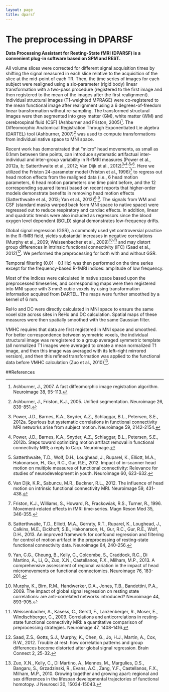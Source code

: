 ```yaml
---
layout: page
title: dparsf
---
```


# The preprocessing in DPARSF

**Data Processing Assistant for Resting-State fMRI (DPARSF) is a convenient plug-in software based on SPM and REST.**

All volume slices were corrected for different signal acquisition times by shifting the signal measured in each slice relative to the acquisition of the slice at the mid-point of each TR. Then, the time series of images for each subject were realigned using a six-parameter (rigid body) linear transformation with a two-pass procedure (registered to the first image and then registered to the mean of the images after the first realignment). Individual structural images (T1-weighted MPRAGE) were co-registered to the mean functional image after realignment using a 6 degrees-of-freedom linear transformation without re-sampling. The transformed structural images were then segmented into grey matter (GM), white matter (WM) and cerebrospinal fluid (CSF) (Ashburner and Friston, 2005)[^1]. The Diffeomorphic Anatomical Registration Through Exponentiated Lie algebra (DARTEL) tool (Ashburner, 2007)[^2] was used to compute transformations from individual native space to MNI space.

Recent work has demonstrated that “micro” head movements, as small as 0.1mm between time points, can introduce systematic artifactual inter-individual and inter-group variability in R-fMRI measures (Power et al., 2012a, b; Satterthwaite et al., 2012; Van Dijk et al., 2012)[^5]'[^6]'[^9]'[^10]. Here we utilized the Friston 24-parameter model (Friston et al., 1996)[^3] to regress out head motion effects from the realigned data (i.e., 6 head motion parameters, 6 head motion parameters one time point before, and the 12 corresponding squared items) based on recent reports that higher-order models demonstrate benefits in removing head motion effects (Satterthwaite et al., 2013; Yan et al., 2013)[^8]'[^12]. The signals from WM and CSF (standard masks warped back form MNI space to native space) were regressed out to reduce respiratory and cardiac effects. In addition, linear and quadratic trends were also included as regressors since the blood oxygen level dependent (BOLD) signal demonstrates low-frequency drifts. 

Global signal regression (GSR), a commonly used yet controversial practice in the R-fMRI field, yields substantial increases in negative correlations (Murphy et al., 2009; Weissenbacher et al., 2009)[^4]'[^11] and may distort group differences in intrinsic functional connectivity (iFC) (Saad et al., 2012)[^7]. We performed the preprocessing for both with and without GSR.

Temporal filtering (0.01 - 0.1 Hz) was then performed on the time series except for the frequency-based R-fMRI indices: amplitude of low frequency.

Most of the indices were calculated in native space based upon the preprocessed timeseries, and corresponding maps were then registered into MNI space with 3 mm3 cubic voxels by using transformation information acquired from DARTEL. The maps were further smoothed by a kernel of 6 mm. 

ReHo and DC were directly calculated in MNI space to ensure the same voxel size across sites in ReHo and DC calculation. Spatial maps of these measures were then spatially smoothed with the same Gaussian filter.

VMHC requires that data are first registered in MNI space and smoothed. For better correspondence between symmetric voxels, the individual structural image was reregistered to a group averaged symmetric template (all normalized T1 images were averaged to create a mean normalized T1 image, and then this image was averaged with its left–right mirrored version), and then this refined transformation was applied to the functional data before VMHC calculation (Zuo et al., 2010)[^13]. 

##References

[^1]: Ashburner, J., 2007. A fast diffeomorphic image registration algorithm. Neuroimage 38, 95-113.
[^2]: Ashburner, J., Friston, K.J., 2005. Unified segmentation. Neuroimage 26, 839-851.
[^3]: Friston, K.J., Williams, S., Howard, R., Frackowiak, R.S., Turner, R., 1996. Movement-related effects in fMRI time-series. Magn Reson Med 35, 346-355.
[^4]: Murphy, K., Birn, R.M., Handwerker, D.A., Jones, T.B., Bandettini, P.A., 2009. The impact of global signal regression on resting state correlations: are anti-correlated networks introduced? Neuroimage 44, 893-905.
[^5]: Power, J.D., Barnes, K.A., Snyder, A.Z., Schlaggar, B.L., Petersen, S.E., 2012a. Spurious but systematic correlations in functional connectivity MRI networks arise from subject motion. Neuroimage 59, 2142-2154.
[^6]: Power, J.D., Barnes, K.A., Snyder, A.Z., Schlaggar, B.L., Petersen, S.E., 2012b. Steps toward optimizing motion artifact removal in functional connectivity MRI; a reply to Carp. Neuroimage.
[^7]: Saad, Z.S., Gotts, S.J., Murphy, K., Chen, G., Jo, H.J., Martin, A., Cox, R.W., 2012. Trouble at rest: how correlation patterns and group differences become distorted after global signal regression. Brain Connect 2, 25-32.
[^8]: Satterthwaite, T.D., Elliott, M.A., Gerraty, R.T., Ruparel, K., Loughead, J., Calkins, M.E., Eickhoff, S.B., Hakonarson, H., Gur, R.C., Gur, R.E., Wolf, D.H., 2013. An improved framework for confound regression and filtering for control of motion artifact in the preprocessing of resting-state functional connectivity data. Neuroimage 64, 240-256.
[^9]: Satterthwaite, T.D., Wolf, D.H., Loughead, J., Ruparel, K., Elliott, M.A., Hakonarson, H., Gur, R.C., Gur, R.E., 2012. Impact of in-scanner head motion on multiple measures of functional connectivity: Relevance for studies of neurodevelopment in youth. Neuroimage 60, 623-632.
[^10]: Van Dijk, K.R., Sabuncu, M.R., Buckner, R.L., 2012. The influence of head motion on intrinsic functional connectivity MRI. Neuroimage 59, 431-438.
[^11]: Weissenbacher, A., Kasess, C., Gerstl, F., Lanzenberger, R., Moser, E., Windischberger, C., 2009. Correlations and anticorrelations in resting-state functional connectivity MRI: a quantitative comparison of preprocessing strategies. Neuroimage 47, 1408-1416.
[^12]: Yan, C.G., Cheung, B., Kelly, C., Colcombe, S., Craddock, R.C., Di Martino, A., Li, Q., Zuo, X.N., Castellanos, F.X., Milham, M.P., 2013. A comprehensive assessment of regional variation in the impact of head micromovements on functional connectomics. Neuroimage 76, 183-201.
[^13]: Zuo, X.N., Kelly, C., Di Martino, A., Mennes, M., Margulies, D.S., Bangaru, S., Grzadzinski, R., Evans, A.C., Zang, Y.F., Castellanos, F.X., Milham, M.P., 2010. Growing together and growing apart: regional and sex differences in the lifespan developmental trajectories of functional homotopy. J Neurosci 30, 15034-15043.
